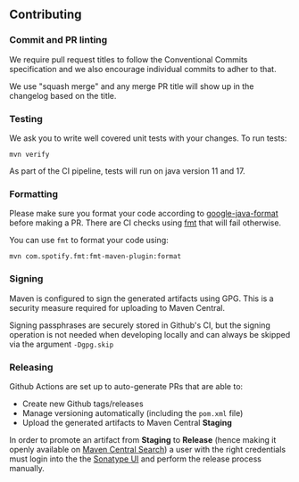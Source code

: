 ## Contributing

### Commit and PR linting
We require pull request titles to follow the Conventional Commits specification and we also encourage individual commits to adher to that.

We use "squash merge" and any merge PR title will show up in the changelog based on the title.

### Testing
We ask you to write well covered unit tests with your changes. To run tests:
```shell
mvn verify
```
As part of the CI pipeline, tests will run on java version 11 and 17.

### Formatting

Please make sure you format your code according to [google-java-format](https://github.com/google/google-java-format) before making a PR. 
There are CI checks using [fmt](https://github.com/spotify/fmt-maven-plugin) that will fail otherwise.

You can use `fmt` to format your code using:
```shell
mvn com.spotify.fmt:fmt-maven-plugin:format
```

### Signing
Maven is configured to sign the generated artifacts using GPG. This is a security measure required for uploading to Maven Central.

Signing passphrases are securely stored in Github's CI, but the signing operation is not needed when developing locally and can always
be skipped via the argument `-Dgpg.skip`

### Releasing
Github Actions are set up to auto-generate PRs that are able to:
- Create new Github tags/releases
- Manage versioning automatically (including the `pom.xml` file)
- Upload the generated artifacts to Maven Central **Staging**

In order to promote an artifact from **Staging** to **Release** (hence making it openly available on [Maven Central Search](https://central.sonatype.com/)) a user with the right credentials must login into the the [Sonatype UI](https://oss.sonatype.org/#welcome) and perform the release process manually.
